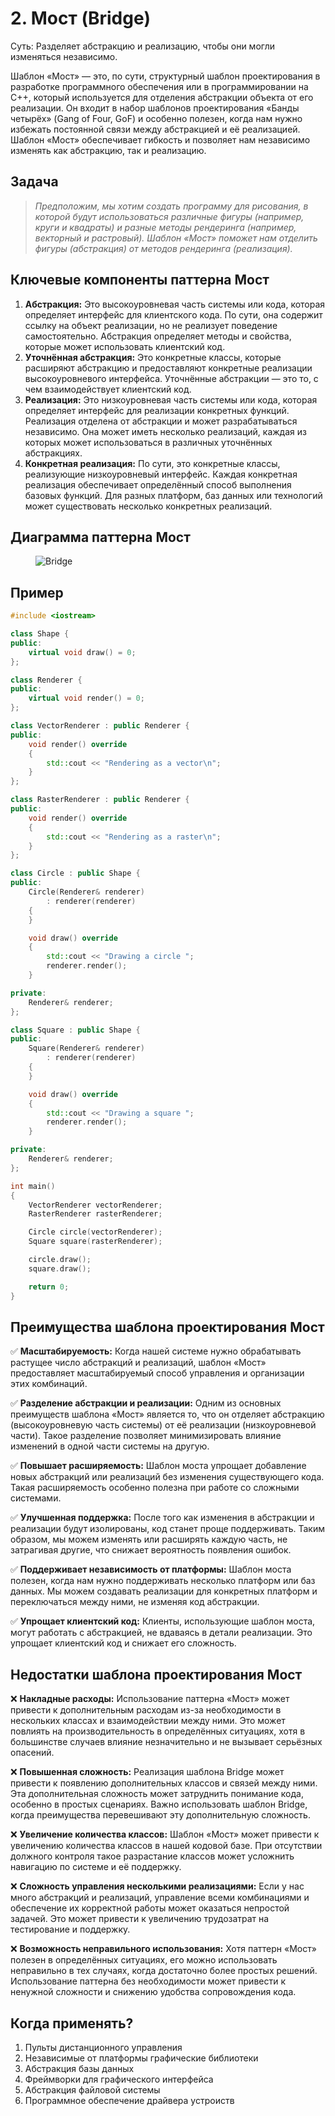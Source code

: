# 2. Мост (Bridge)
Суть: Разделяет абстракцию и реализацию, чтобы они могли изменяться независимо.

Шаблон «Мост» — это, по сути, структурный шаблон проектирования в разработке программного обеспечения или в программировании на C++, который используется для отделения абстракции объекта от его реализации. Он входит в набор шаблонов проектирования «Банды четырёх» (Gang of Four, GoF) и особенно полезен, когда нам нужно избежать постоянной связи между абстракцией и её реализацией. Шаблон «Мост» обеспечивает гибкость и позволяет нам независимо изменять как абстракцию, так и реализацию.

## Задача
>_Предположим, мы хотим создать программу для рисования, в которой будут использоваться различные фигуры (например, круги и квадраты) и разные методы рендеринга (например, векторный и растровый). Шаблон «Мост» поможет нам отделить фигуры (абстракция) от методов рендеринга (реализация)._

## Ключевые компоненты паттерна Мост
1. __Абстракция:__
Это высокоуровневая часть системы или кода, которая определяет интерфейс для клиентского кода. По сути, она содержит ссылку на объект реализации, но не реализует поведение самостоятельно. Абстракция определяет методы и свойства, которые может использовать клиентский код.
2. __Уточнённая абстракция:__
Это конкретные классы, которые расширяют абстракцию и предоставляют конкретные реализации высокоуровневого интерфейса. Уточнённые абстракции — это то, с чем взаимодействует клиентский код.
3. __Реализация:__
Это низкоуровневая часть системы или кода, которая определяет интерфейс для реализации конкретных функций. Реализация отделена от абстракции и может разрабатываться независимо. Она может иметь несколько реализаций, каждая из которых может использоваться в различных уточнённых абстракциях.
4. __Конкретная реализация:__
По сути, это конкретные классы, реализующие низкоуровневый интерфейс. Каждая конкретная реализация обеспечивает определённый способ выполнения базовых функций. Для разных платформ, баз данных или технологий может существовать несколько конкретных реализаций.

## Диаграмма паттерна Мост
<figure>
    <img src ="/assets/images/Diagram_Bridge.png" alt = "Bridge">
</figure>

## Пример
```c++
#include <iostream>

class Shape {
public:
    virtual void draw() = 0;
};

class Renderer {
public:
    virtual void render() = 0;
};

class VectorRenderer : public Renderer {
public:
    void render() override
    {
        std::cout << "Rendering as a vector\n";
    }
};

class RasterRenderer : public Renderer {
public:
    void render() override
    {
        std::cout << "Rendering as a raster\n";
    }
};

class Circle : public Shape {
public:
    Circle(Renderer& renderer)
        : renderer(renderer)
    {
    }

    void draw() override
    {
        std::cout << "Drawing a circle ";
        renderer.render();
    }

private:
    Renderer& renderer;
};

class Square : public Shape {
public:
    Square(Renderer& renderer)
        : renderer(renderer)
    {
    }

    void draw() override
    {
        std::cout << "Drawing a square ";
        renderer.render();
    }

private:
    Renderer& renderer;
};

int main()
{
    VectorRenderer vectorRenderer;
    RasterRenderer rasterRenderer;

    Circle circle(vectorRenderer);
    Square square(rasterRenderer);

    circle.draw(); 
    square.draw(); 

    return 0;
}
```
## Преимущества шаблона проектирования Мост
✅ __Масштабируемость:__ Когда нашей системе нужно обрабатывать растущее число абстракций и реализаций, шаблон «Мост» предоставляет масштабируемый способ управления и организации этих комбинаций.

✅ __Разделение абстракции и реализации:__ Одним из основных преимуществ шаблона «Мост» является то, что он отделяет абстракцию (высокоуровневую часть системы) от её реализации (низкоуровневой части). Такое разделение позволяет минимизировать влияние изменений в одной части системы на другую.

✅ __Повышает расширяемость:__ Шаблон моста упрощает добавление новых абстракций или реализаций без изменения существующего кода. Такая расширяемость особенно полезна при работе со сложными системами.

✅ __Улучшенная поддержка:__ После того как изменения в абстракции и реализации будут изолированы, код станет проще поддерживать. Таким образом, мы можем изменять или расширять каждую часть, не затрагивая другие, что снижает вероятность появления ошибок.

✅ __Поддерживает независимость от платформы:__ Шаблон моста полезен, когда нам нужно поддерживать несколько платформ или баз данных. Мы можем создавать реализации для конкретных платформ и переключаться между ними, не изменяя код абстракции.

✅ __Упрощает клиентский код:__ Клиенты, использующие шаблон моста, могут работать с абстракцией, не вдаваясь в детали реализации. Это упрощает клиентский код и снижает его сложность.

## Недостатки шаблона проектирования Мост
❌ __Накладные расходы:__ Использование паттерна «Мост» может привести к дополнительным расходам из-за необходимости в нескольких классах и взаимодействии между ними. Это может повлиять на производительность в определённых ситуациях, хотя в большинстве случаев влияние незначительно и не вызывает серьёзных опасений.

❌ __Повышенная сложность:__ Реализация шаблона Bridge может привести к появлению дополнительных классов и связей между ними. Эта дополнительная сложность может затруднить понимание кода, особенно в простых сценариях. Важно использовать шаблон Bridge, когда преимущества перевешивают эту дополнительную сложность.

❌ __Увеличение количества классов:__ Шаблон «Мост» может привести к увеличению количества классов в нашей кодовой базе. При отсутствии должного контроля такое разрастание классов может усложнить навигацию по системе и её поддержку.

❌ __Сложность управления несколькими реализациями:__ Если у нас много абстракций и реализаций, управление всеми комбинациями и обеспечение их корректной работы может оказаться непростой задачей. Это может привести к увеличению трудозатрат на тестирование и поддержку.

❌ __Возможность неправильного использования:__ Хотя паттерн «Мост» полезен в определённых ситуациях, его можно использовать неправильно в тех случаях, когда достаточно более простых решений. Использование паттерна без необходимости может привести к ненужной сложности и снижению удобства сопровождения кода.

## Когда применять?
1. Пульты дистанционного управления
2. Независимые от платформы графические библиотеки
3. Абстракция базы данных
4. Фреймворки для графического интерфейса
5. Абстракция файловой системы
6. Программное обеспечение драйвера устроиств